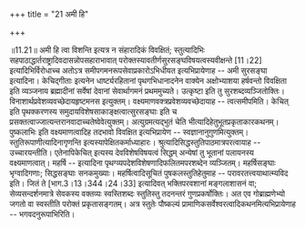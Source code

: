 +++
title = "21 अमी हि"

+++
  
  
॥11.21॥ अमी हि त्वा विशन्ति इत्यत्र न संहारादिकं विवक्षितं;
स्तुत्यादिभिः सहपाठाद्धार्तराष्ट्रादिवदासन्नोपसहाराभावात्
परोक्तस्यावतीर्णसुरसङ्घविषयत्वस्यवीक्षन्ते \[11।22\]
इत्यादिभिर्विरोधाच्च अतोऽत्र समीपगमनरूपसेवाप्रकारोऽभिधीयत
इत्यभिप्रायेणाह -- अमी सुरसङ्घा इत्यादिना। केचिद्गीताः इत्यनेन
धार्ष्ट्यरहितानां पृथगभिधानादनेन वाक्येन अक्षोभ्याशया हर्षवन्तो
विवक्षिता इति व्यञ्जनाय ब्रह्मादीनां सर्वेषां देवानां सेवार्थागमनं
प्रथममुच्यते। उत्कृष्टा इति तु सुरशब्दव्यञ्जितोक्तिः।
विनाशार्थप्रवेशव्यवच्छेदायहृष्टमनस इत्युक्तम्।
वक्ष्यमाणवक्त्रप्रवेशव्यवच्छेदायाह -- त्वत्समीपमिति। केचित् इति
पृथक्करणस्य समुदायविशेषसाकाङ्क्षत्वात्सुरसङ्घाः इति च
प्रसक्तत्वाज्जात्यन्तरानवादाच्चतेष्वेवेत्युक्तम्। अत्युग्रमत्यद्भुतं चेति
भीत्यादिहेतुभूतप्रकृताकारकथनम्। पुष्कलाभिः इति वक्ष्यमाणत्वादिह तदभावो
विवक्षित इत्यभिप्रायेण --
स्वज्ञानानुगुणमित्युक्तम्। स्तुतिरूपाणीत्यादिनागृणन्ति
इत्यस्यापेक्षितकर्माध्याहारः। श्रुत्यादिसिद्धस्तुतिपाठमात्रपरत्वायाह --
उच्चारयन्तीति। एतेनापिकेचित् इत्यस्य देवविशेषविषयत्वं सिद्धम् अन्येषां
तु भूतानां पलायनस्य वक्ष्यमाणत्वात्। महर्षि -- इत्यादिना
पृथग्व्यपदेशविशेषणादिफलितमपरशब्देन व्यञ्जितम्। महर्षिसङ्घाः
भृग्वादिगणाः; सिद्धसङ्घाः सनकमुख्याः। महर्षित्वादिसूचितं
पुषकलस्तुतिहेतुमाह -- परावरतत्त्वयाथात्म्यविद इति। जितं ते
\[भाग.3।13।344।24।33\] इत्यादिवत् भक्तिपरवशानां मङ्गलाशासनं वा;
सेव्यसन्दर्शनमात्रे सेवकस्य वक्तव्यः स्वस्तिशब्दः स्तुतिस्तु तदनन्तरं
गुणप्रकर्षोक्तिः। अत एव गोब्राह्मणेभ्यो जगतो वा स्वस्तीति परोक्तं
प्रकृतासङ्गतम्। अत्र स्तुतेः पौष्कल्यं
प्रामाणिकसर्वेश्वरत्वादिकथनमित्यभिप्रायेणाह -- भगवदनुरूपाभिरिति।  
  
